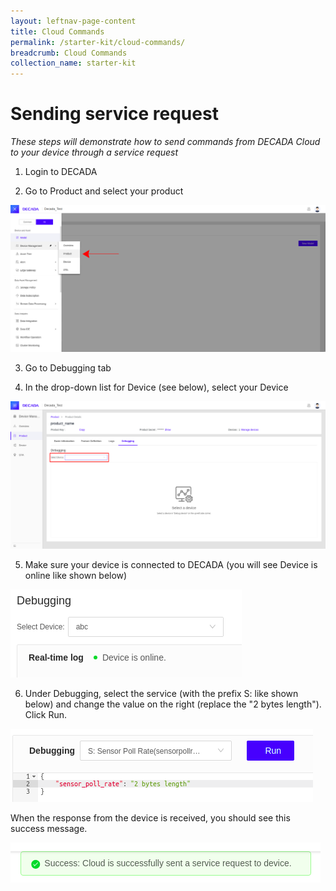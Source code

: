 ```yaml
---
layout: leftnav-page-content
title: Cloud Commands
permalink: /starter-kit/cloud-commands/
breadcrumb: Cloud Commands
collection_name: starter-kit
---
```


# Sending service request
*These steps will demonstrate how to send commands from DECADA Cloud to your device through a service request*

1. Login to DECADA

2. Go to Product and select your product

![service-request](/images/manuca/decada-setup/decada_setup_product_1.png)

3. Go to Debugging tab

4. In the drop-down list for Device (see below), select your Device

![service-request](/images/manuca/sending-commands-downstream/service_request_1.png)

5. Make sure your device is connected to DECADA (you will see Device is online like shown below) 

![service-request](/images/manuca/sending-commands-downstream/service_request_2.png)

6. Under Debugging, select the service (with the prefix S: like shown below) and change the value on the right (replace the "2 bytes length"). Click Run.

![service-request](/images/manuca/sending-commands-downstream/service_request_3.png)

When the response from the device is received, you should see this success message.

![service-request](/images/manuca/sending-commands-downstream/service_request_4.png)
